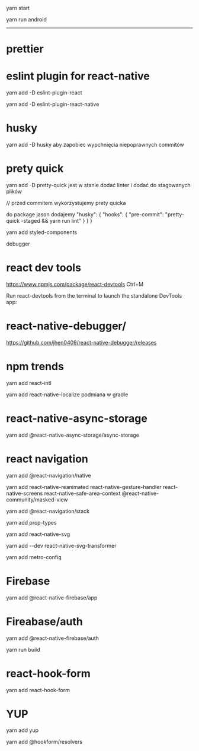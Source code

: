 yarn start

yarn run android

---

# prettier

# eslint plugin for react-native

yarn add -D eslint-plugin-react

yarn add -D eslint-plugin-react-native

# husky

yarn add -D husky
aby zapobiec wypchnięcia niepoprawnych commitów

# prety quick

yarn add -D pretty-quick
jest w stanie dodać linter i dodać do stagowanych plików

// przed commitem wykorzystujemy prety quicka

do package jason dodajemy
"husky": {
"hooks": {
"pre-commit": "pretty-quick -staged && yarn run lint"
}
}
}

yarn add styled-components

debugger

# react dev tools

https://www.npmjs.com/package/react-devtools
Ctrl+M

Run react-devtools from the terminal to launch the standalone DevTools app:

# react-native-debugger/

https://github.com/jhen0409/react-native-debugger/releases

# npm trends

yarn add react-intl

yarn add react-native-localize
podmiana w gradle

# react-native-async-storage

yarn add @react-native-async-storage/async-storage

# react navigation

yarn add @react-navigation/native

yarn add react-native-reanimated react-native-gesture-handler react-native-screens react-native-safe-area-context @react-native-community/masked-view

yarn add @react-navigation/stack

yarn add prop-types

yarn add react-native-svg

yarn add --dev react-native-svg-transformer

yarn add metro-config

# Firebase

yarn add @react-native-firebase/app

# Fireabase/auth

yarn add @react-native-firebase/auth

yarn run build

# react-hook-form

yarn add react-hook-form

# YUP

yarn add yup

yarn add @hookform/resolvers

